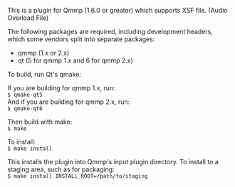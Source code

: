 This is a plugin for Qmmp (1.6.0 or greater) which supports XSF file.
(Audio Overload File)

The following packages are required, including development headers,
which some vendors split into separate packages:

- qmmp (1.x or 2.x)
- qt (5 for qmmp 1.x and 6 for qmmp 2.x)

To build, run Qt's qmake:

If you are building for qmmp 1.x, run: <br/>
`$ qmake-qt5` <br/>
And if you are building for qmmp 2.x, run: <br/>
`$ qmake-qt6` <br/>

Then build with make: <br/>
`$ make`

To install: <br/>
`$ make install`

This installs the plugin into Qmmp's input plugin directory.  To install
to a staging area, such as for packaging: <br/>
`$ make install INSTALL_ROOT=/path/to/staging`
